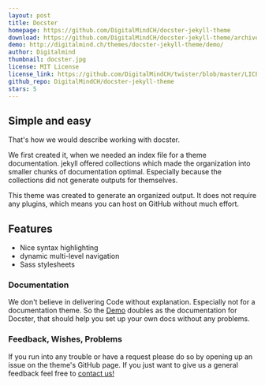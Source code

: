 ```yaml
---
layout: post
title: Docster
homepage: https://github.com/DigitalMindCH/docster-jekyll-theme
download: https://github.com/DigitalMindCH/docster-jekyll-theme/archive/gh-pages.zip
demo: http://digitalmind.ch/themes/docster-jekyll-theme/demo/
author: Digitalmind
thumbnail: docster.jpg
license: MIT License
license_link: https://github.com/DigitalMindCH/twister/blob/master/LICENSE.md
github_repo: DigitalMindCH/docster-jekyll-theme
stars: 5
---
```


## Simple and easy

That's how we would describe working with docster.

We first created it, when we needed an index file for a theme
documentation. jekyll offered collections which made the organization
into smaller chunks of documentation optimal. Especially because the
collections did not generate outputs for themselves.

This theme was created to generate an organized output. It does not
require any plugins, which means you can host on GitHub without much
effort.

## Features

* Nice syntax highlighting
* dynamic multi-level navigation
* Sass stylesheets

### Documentation

We don't believe in delivering Code without explanation. Especially not
for a documentation theme. So the
[Demo](http://digitalmind.ch/themes/docster-jekyll-theme/demo/) doubles
as the documentation for Docster, that should help you set up your own
docs without any problems.

### Feedback, Wishes, Problems

If you run into any trouble or have a request please do so by opening
up an issue on the theme's GitHub page.
If you just want to give us a general feedback feel free to [contact us!](http://digitalmind.ch/contact/)

